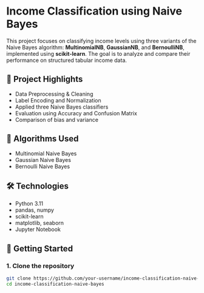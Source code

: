 # Income Classification using Naive Bayes

This project focuses on classifying income levels using three variants of the Naive Bayes algorithm: **MultinomialNB**, **GaussianNB**, and **BernoulliNB**, implemented using **scikit-learn**. The goal is to analyze and compare their performance on structured tabular income data.

## 📌 Project Highlights

- Data Preprocessing & Cleaning
- Label Encoding and Normalization
- Applied three Naive Bayes classifiers
- Evaluation using Accuracy and Confusion Matrix
- Comparison of bias and variance

## 📂 Algorithms Used

- Multinomial Naive Bayes
- Gaussian Naive Bayes
- Bernoulli Naive Bayes

## 🛠️ Technologies

- Python 3.11
- pandas, numpy
- scikit-learn
- matplotlib, seaborn
- Jupyter Notebook

## 🚀 Getting Started

### 1. Clone the repository

```bash
git clone https://github.com/your-username/income-classification-naive-bayes.git
cd income-classification-naive-bayes
